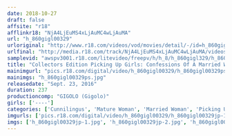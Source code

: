 ```yaml
---
date: 2018-10-27
draft: false
affsite: "r18"
afflinkr18: "NjA4LjEuMS4xLjAuMC4wLjAuMA"
url: "h_860gigl00329"
urloriginal: "http://www.r18.com/videos/vod/movies/detail/-/id=h_860gigl00329"
urlfinal: "http://media.r18.com/track/NjA4LjEuMS4xLjAuMC4wLjAuMA/videos/vod/movies/detail/-/id=h_860gigl00329"
samplevid: "awspv3001.r18.com/litevideo/freepv/h/h_8/h_860gigl329/h_860gigl329_dmb_w.mp4"
title: "Collectors Edition Picking Up Girls: Confessions Of A Married Woman Chapter Eight 4 Hours"
mainimgurl: "pics.r18.com/digital/video/h_860gigl00329/h_860gigl00329ps.jpg"
mainimgs: "h_860gigl00329ps.jpg"
releasedate: "Sept. 23, 2016"
duration: 237
productioncomp: "GIGOLO (Gigolo)"
girls: ['----']
categories: ['Cunnilingus', 'Mature Woman', 'Married Woman', 'Picking Up Girls', 'Documentary', 'Amateur', 'Creampie', 'Blowjob', 'Over 4 Hours']
imgurls: ['pics.r18.com/digital/video/h_860gigl00329/h_860gigl00329jp-1.jpg', 'pics.r18.com/digital/video/h_860gigl00329/h_860gigl00329jp-2.jpg', 'pics.r18.com/digital/video/h_860gigl00329/h_860gigl00329jp-3.jpg', 'pics.r18.com/digital/video/h_860gigl00329/h_860gigl00329jp-4.jpg', 'pics.r18.com/digital/video/h_860gigl00329/h_860gigl00329jp-5.jpg', 'pics.r18.com/digital/video/h_860gigl00329/h_860gigl00329jp-6.jpg', 'pics.r18.com/digital/video/h_860gigl00329/h_860gigl00329jp-7.jpg', 'pics.r18.com/digital/video/h_860gigl00329/h_860gigl00329jp-8.jpg', 'pics.r18.com/digital/video/h_860gigl00329/h_860gigl00329jp-9.jpg', 'pics.r18.com/digital/video/h_860gigl00329/h_860gigl00329jp-10.jpg', 'pics.r18.com/digital/video/h_860gigl00329/h_860gigl00329jp-11.jpg', 'pics.r18.com/digital/video/h_860gigl00329/h_860gigl00329jp-12.jpg', 'pics.r18.com/digital/video/h_860gigl00329/h_860gigl00329jp-13.jpg', 'pics.r18.com/digital/video/h_860gigl00329/h_860gigl00329jp-14.jpg', 'pics.r18.com/digital/video/h_860gigl00329/h_860gigl00329jp-15.jpg', 'pics.r18.com/digital/video/h_860gigl00329/h_860gigl00329jp-16.jpg', 'pics.r18.com/digital/video/h_860gigl00329/h_860gigl00329jp-17.jpg', 'pics.r18.com/digital/video/h_860gigl00329/h_860gigl00329jp-18.jpg', 'pics.r18.com/digital/video/h_860gigl00329/h_860gigl00329jp-19.jpg', 'pics.r18.com/digital/video/h_860gigl00329/h_860gigl00329jp-20.jpg']
imgs: ['h_860gigl00329jp-1.jpg', 'h_860gigl00329jp-2.jpg', 'h_860gigl00329jp-3.jpg', 'h_860gigl00329jp-4.jpg', 'h_860gigl00329jp-5.jpg', 'h_860gigl00329jp-6.jpg', 'h_860gigl00329jp-7.jpg', 'h_860gigl00329jp-8.jpg', 'h_860gigl00329jp-9.jpg', 'h_860gigl00329jp-10.jpg', 'h_860gigl00329jp-11.jpg', 'h_860gigl00329jp-12.jpg', 'h_860gigl00329jp-13.jpg', 'h_860gigl00329jp-14.jpg', 'h_860gigl00329jp-15.jpg', 'h_860gigl00329jp-16.jpg', 'h_860gigl00329jp-17.jpg', 'h_860gigl00329jp-18.jpg', 'h_860gigl00329jp-19.jpg', 'h_860gigl00329jp-20.jpg']
---
```

